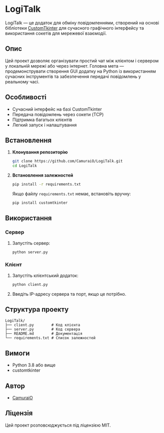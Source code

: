 # LogiTalk

LogiTalk — це додаток для обміну повідомленнями, створений на основі бібліотеки [CustomTkinter](https://github.com/TomSchimansky/CustomTkinter) для сучасного графічного інтерфейсу та використання сокетів для мережевої взаємодії.

## Опис

Цей проект дозволяє організувати простий чат між клієнтом і сервером у локальній мережі або через інтернет. Головна мета — продемонструвати створення GUI додатку на Python із використанням сучасних інструментів та забезпечення передачі повідомлень у реальному часі.

## Особливості

- Сучасний інтерфейс на базі CustomTkinter
- Передача повідомлень через сокети (TCP)
- Підтримка багатьох клієнтів
- Легкий запуск і налаштування

## Встановлення

1. **Клонування репозиторію**
   ```bash
   git clone https://github.com/CamuraiO/LogiTalk.git
   cd LogiTalk
   ```

2. **Встановлення залежностей**
   ```bash
   pip install -r requirements.txt
   ```
   Якщо файлу `requirements.txt` немає, встановіть вручну:
   ```bash
   pip install customtkinter
   ```

## Використання

### Сервер

1. Запустіть сервер:
   ```bash
   python server.py
   ```

### Клієнт

1. Запустіть клієнтський додаток:
   ```bash
   python client.py
   ```
2. Введіть IP-адресу сервера та порт, якщо це потрібно.

## Структура проекту

```
LogiTalk/
├── client.py        # Код клієнта
├── server.py        # Код сервера
├── README.md        # Документація
└── requirements.txt # Список залежностей
```

## Вимоги

- Python 3.8 або вище
- customtkinter

## Автор

- [CamuraiO](https://github.com/CamuraiO)

## Ліцензія

Цей проект розповсюджується під ліцензією MIT.
